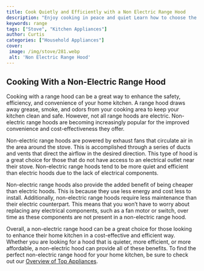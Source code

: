 ```yaml
---
title: Cook Quietly and Efficiently with a Non Electric Range Hood
description: "Enjoy cooking in peace and quiet Learn how to choose the perfect non electric range hood to reduce noise optimize air quality and increase efficiency in your kitchen"
keywords: range
tags: ["Stove", "Kitchen Appliances"]
author: Curtis
categories: ["Household Appliances"]
cover: 
 image: /img/stove/281.webp
 alt: 'Non Electric Range Hood'
---
```

## Cooking With a Non-Electric Range Hood
Cooking with a range hood can be a great way to enhance the safety, efficiency, and convenience of your home kitchen. A range hood draws away grease, smoke, and odors from your cooking area to keep your kitchen clean and safe. However, not all range hoods are electric. Non-electric range hoods are becoming increasingly popular for the improved convenience and cost-effectiveness they offer. 

Non-electric range hoods are powered by exhaust fans that circulate air in the area around the stove. This is accomplished through a series of ducts and vents that direct the airflow in the desired direction. This type of hood is a great choice for those that do not have access to an electrical outlet near their stove. Non-electric range hoods tend to be more quiet and efficient than electric hoods due to the lack of electrical components. 

Non-electric range hoods also provide the added benefit of being cheaper than electric hoods. This is because they use less energy and cost less to install. Additionally, non-electric range hoods require less maintenance than their electric counterpart. This means that you won’t have to worry about replacing any electrical components, such as a fan motor or switch, over time as these components are not present in a non-electric range hood.

Overall, a non-electric range hood can be a great choice for those looking to enhance their home kitchen in a cost-effective and efficient way. Whether you are looking for a hood that is quieter, more efficient, or more affordable, a non-electric hood can provide all of these benefits. To find the perfect non-electric range hood for your home kitchen, be sure to check out our [Overview of Top Appliances](./pages/appliance-overview).
